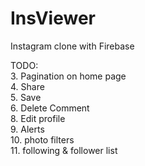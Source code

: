 # InsViewer
Instagram clone with Firebase

TODO:  
3. Pagination on home page  
4. Share  
5. Save  
6. Delete Comment  
8. Edit profile  
9. Alerts  
10. photo filters  
11. following & follower list  
